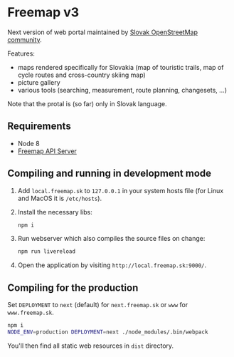 # Freemap v3

Next version of web portal maintained by [Slovak OpenStreetMap community](https://groups.google.com/forum/#!forum/osm_sk).

Features:

* maps rendered specifically for Slovakia (map of touristic trails, map of cycle routes and cross-country skiing map)
* picture gallery
* various tools (searching, measurement, route planning, changesets, ...)

Note that the protal is (so far) only in Slovak language.

## Requirements

* Node 8
* [Freemap API Server](https://github.com/FreemapSlovakia/freemap-v3-nodejs-backend)

## Compiling and running in development mode

1. Add `local.freemap.sk` to `127.0.0.1` in your system hosts file (for Linux and MacOS it is `/etc/hosts`).

1. Install the necessary libs:

    ```bash
    npm i
    ```

1. Run webserver which also compiles the source files on change:

    ```bash
    npm run livereload
    ```

1. Open the application by visiting `http://local.freemap.sk:9000/`.

## Compiling for the production

Set `DEPLOYMENT` to `next` (default) for `next.freemap.sk` or `www` for `www.freemap.sk`.

```bash
npm i
NODE_ENV=production DEPLOYMENT=next ./node_modules/.bin/webpack
```

You'll then find all static web resources in `dist` directory.
